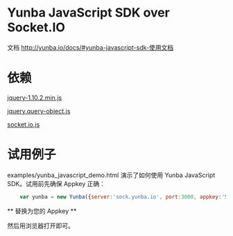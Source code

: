 # Yunba JavaScript SDK over Socket.IO

文档 http://yunba.io/docs/#yunba-javascript-sdk-使用文档

# 依赖
[jquery-1.10.2.min.js](examples/javascripts/jquery-1.10.2.min.js)

[jquery.query-object.js](examples/javascripts/jquery.query-object.js)

[socket.io.js](examples/javascripts/socket.io.js)

# 试用例子

examples/yunba_javascript_demo.html 演示了如何使用 Yunba JavaScript SDK。试用前先确保 Appkey 正确：

```javascript
	var yunba = new Yunba({server:'sock.yunba.io', port:3000, appkey:'52fcc04c4dc903d66d6f8f92'});
```

** 替换为您的 Appkey **

然后用浏览器打开即可。
